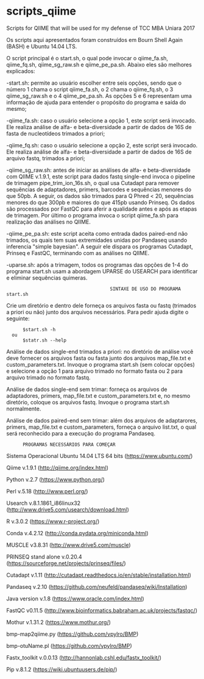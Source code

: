 # scripts_qiime
Scripts for QIIME that will be used for my defense of TCC MBA Uniara 2017

Os scripts aqui apresentados foram construídos em Bourn Shell Again (BASH) e Ubuntu 14.04 LTS.

O script principal é o start.sh, o qual pode invocar o qiime_fa.sh, qiime_fq.sh, qiime_sg_raw.sh e qiime_pe_pa.sh. Abaixo eles são melhores explicados:

  -start.sh: permite ao usuário escolher entre seis opções, sendo que o número 1 chama o script qiime_fa.sh, o 2 chama o qiime_fq.sh, o 3 qiime_sg_raw.sh e o 4 qiime_pe_pa.sh. As opções 5 e 6 representam uma informação de ajuda para entender o propósito do programa e saída do mesmo;
  
  -qiime_fa.sh: caso o usuário selecione a opção 1, este script será invocado. Ele realiza análise de alfa- e beta-diversidade a partir de dados de 16S de fasta de nucleotídeos trimados a priori;
  
  -qiime_fq.sh: caso o usuário selecione a opção 2, este script será invocado. Ele realiza análise de alfa- e beta-diversidade a partir de dados de 16S de arquivo fastq, trimados a priori;
  
  -qiime_sg_raw.sh: antes de iniciar as análises de alfa- e beta-diversidade com QIIME v.1.9.1, este script para dados fastq single-end invoca o pipeline de trimagem pipe_trim_ion_16s.sh, o qual usa Cutadapt para remover sequências de adaptadores, primers, barcodes e sequências menores do que 50pb. A seguir, os dados são trimados para Q Phred < 20, sequências menores do que 300pb e maiores do que 415pb usando Prinseq. Os dados são processados por FastQC para aferir a qualidade antes e após as etapas de trimagem. Por último o programa invoca o script qiime_fa.sh para realização das análises no QIIME.
  
  -qiime_pe_pa.sh: este script aceita como entrada dados paired-end não trimados, os quais tem suas extremidades unidas por Pandaseq usando inferencia "simple bayesian". A seguir ele dispara os programas Cutadapt, Prinseq e FastQC, terminando com as análises no QIIME.
  
  -uparse.sh: após a trimagem, todos os programas das opções de 1-4 do programa start.sh usam a abordagem UPARSE do USEARCH para identificar e eliminar sequências quimeras.
  

                                          SINTAXE DE USO DO PROGRAMA start.sh
  
Crie um diretório e dentro dele forneça os arquivos fasta ou fastq (trimados a priori ou não) junto dos arquivos necessários. Para pedir ajuda digite o seguinte:

          $start.sh -h
      ou
          $statr.sh --help


Análise de dados single-end trimados a priori: no diretório de análise você deve fornecer os arquivos fasta ou fasta junto dos arquivos map_file.txt e custom_parameters.txt. Invoque o programa start.sh (sem colocar opções) e selecione a opção 1 para arquivo trimado no formato fasta ou 2 para arquivo trimado no formato fastq.


Análise de dados single-end sem trimar: forneça os arquivos de adaptadores, primers, map_file.txt e custom_parameters.txt e, no mesmo diretório, coloque os arquivos fastq. Invoque o programa start.sh normalmente.


Análise de dados paired-end sem trimar: além dos arquivos de adaptarores, primers, map_file.txt e custom_parameters, forneça o arquivo list.txt, o qual será reconhecido para a execução do programa Pandaseq.


          PROGRAMAS NECESSÁRIOS PARA COMEÇAR

Sistema Operacional Ubuntu 14.04 LTS 64 bits (https://www.ubuntu.com/)

Qiime v.1.9.1 (http://qiime.org/index.html)

Python v.2.7  (https://www.python.org/)

Perl v.5.18   (http://www.perl.org/)

Usearch v.8.1.1861_i86linux32 (http://www.drive5.com/usearch/download.html)

R v.3.0.2 (https://www.r-project.org/)

Conda v.4.2.12 (http://conda.pydata.org/miniconda.html)

MUSCLE v3.8.31 (http://www.drive5.com/muscle)

PRINSEQ stand alone v.0.20.4 (https://sourceforge.net/projects/prinseq/files/)

Cutadapt v.1.11 (http://cutadapt.readthedocs.io/en/stable/installation.html)

Pandaseq v.2.10 (https://github.com/neufeld/pandaseq/wiki/Installation)

Java version v.1.8 (https://www.oracle.com/index.html)

FastQC v0.11.5 (http://www.bioinformatics.babraham.ac.uk/projects/fastqc/)

Mothur v.1.31.2 (https://www.mothur.org/)

bmp-map2qiime.py (https://github.com/vpylro/BMP)

bmp-otuName.pl (https://github.com/vpylro/BMP)

Fastx_toolkit v.0.0.13 (http://hannonlab.cshl.edu/fastx_toolkit/)

Pip v.8.1.2 (https://wiki.ubuntuusers.de/pip/)

